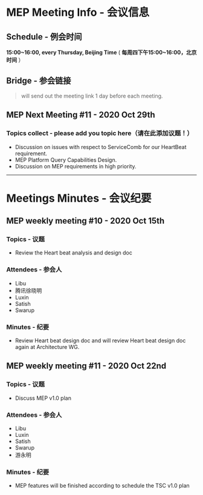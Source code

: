 # MEP Meeting Info - 会议信息

## Schedule - 例会时间
 **15:00~16:00, every Thursday, Beijing Time** 
( **每周四下午15:00~16:00，北京时间** ）

## Bridge - 参会链接
> will send out the meeting link 1 day before each meeting.


## MEP Next Meeting #11 - 2020 Oct 29th

### Topics collect - please add you topic here（请在此添加议题！）
- Discussion on issues with respect to ServiceComb for our HeartBeat requirement.
- MEP Platform Query Capabilities Design.
- Discussion on MEP requirements in high priority.

---

# Meetings Minutes - 会议纪要

## MEP weekly meeting #10 - 2020 Oct 15th

### Topics - 议题
- Review the Heart beat analysis and design doc

### Attendees - 参会人
- Libu
- 腾讯徐晓明
- Luxin
- Satish
- Swarup

### Minutes - 纪要
- Review Heart beat design doc and will review Heart beat design doc again at Architecture WG.

## MEP weekly meeting #11 - 2020 Oct 22nd

### Topics - 议题
- Discuss MEP v1.0 plan

### Attendees - 参会人
- Libu
- Luxin
- Satish
- Swarup
- 游永明

### Minutes - 纪要
- MEP features will be finished according to schedule the TSC v1.0 plan 

